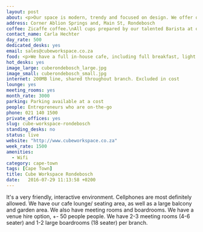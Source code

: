 ```yaml
---
layout: post
about: <p>Our space is modern, trendy and focused on design. We offer only the best technology and friendliest, efficient service to all our clients.</p>
address: Corner Ablion Springs and, Main St, Rondebosch
coffee: Zicaffe coffee.\nAll cups prepared by our talented Barista at our in-house Cube Cafe.\nPaid. Tea, fresh juices etc available
contact_name: Carla Hechter
day_rate: 500
dedicated_desks: yes
email: sales@cubeworkspace.co.za
food: <p>We have a full in-house cafe, including full breakfast, light lunch and normal lunch options. We also stock snacks, such as crisps, nuts, dried fruits and chocolates.</p>
hot_desks: yes
image_large: cuberondebosch_large.jpg
image_small: cuberondebosch_small.jpg
internet: 200MB line, shared throughout branch. Excluded in cost
lounge: yes
meeting_rooms: yes
month_rate: 3000
parking: Parking available at a cost
people: Entrepreneurs who are on-the-go
phone: 021 140 1500
private_offices: yes
slug: cube-workspace-rondebosch
standing_desks: no
status: live
website: "http://www.cubeworkspace.co.za"
week_rate: 1500
amenities:
  - Wifi
category: cape-town
tags: [Cape Town]
title: Cube Workspace Rondebosch
date:   2016-07-29 11:13:58 +0200
---
```

It's a very friendly, interactive environment. Cellphones are most definitely allowed. We have our cafe lounge/ seating area, as well as a large balcony and garden area. We also have meeting rooms and boardrooms. We have a venue hire option, +- 50 people people. We have 2-3 meeting rooms (4-6 seater) and 1-2 large boardrooms (18 seater) per branch.
